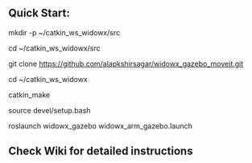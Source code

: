 ## Quick Start:

mkdir -p ~/catkin_ws_widowx/src

cd ~/catkin_ws_widowx/src

git clone https://github.com/alapkshirsagar/widowx_gazebo_moveit.git

cd ~/catkin_ws_widowx

catkin_make

source devel/setup.bash

roslaunch widowx_gazebo widowx_arm_gazebo.launch

## Check Wiki for detailed instructions
